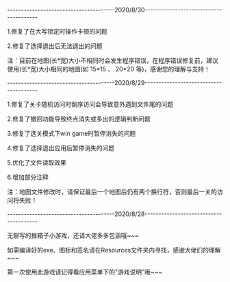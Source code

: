 ---------------------------------------2020/8/30---------------------------------------

1.修复了在大写锁定时操作卡顿的问题

2.修复了选择退出后无法退出的问题

注：目前在地图(长\*宽)大小不相同时会发生程序错误，在程序错误修复前，建议使用(长\*宽)大小相同的地图(如 15\*15 、 20\*20 等)，感谢您的理解与支持！

---------------------------------------2020/8/29---------------------------------------

1.修复了关卡随机访问时倒序访问会导致意外遇到文件尾的问题

2.修复了撤回功能导致终点消失或多出的逻辑判断问题

3.修复了选关模式下win game时暂停消失的问题

4.修复了选择退出应用后暂停消失的问题

5.优化了文件读取效果

6.增加部分注释

注：地图文件修改时，请保证最后一个地图后仍有两个换行符，否则最后一关的访问将失败！

---------------------------------------2020/8/28---------------------------------------

无聊写的推箱子小游戏，还请大佬多多包涵哦~~~

如需编译好的exe、图标和签名请在Resources文件夹内寻找，感谢大佬们的理解~~~

第一次使用此游戏请记得看应用菜单下的"游戏说明"哦~~~
